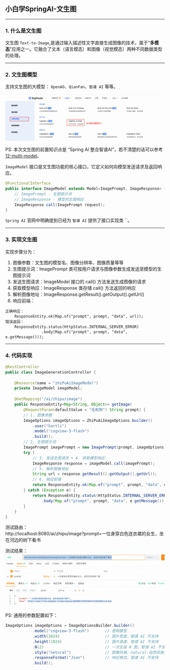 ## 小白学SpringAI-文生图

---

### 1. 什么是文生图

文生图 `Text-to-Image`,是通过输入描述性文字直接生成图像的技术，属于“**多模态**”应用之一。它融合了文本（语言模态）和图像（视觉模态）两种不同数据类型的处理。

---

### 2. 文生图模型

支持文生图的大模型： `OpenAO`、`QianFan`、`智谱 AI` 等等。

![文生图大模型](images/15/text-to-image-model.png)

PS: 本次文生图的前置知识点是 “Spring AI 整合智谱AI”，若不清楚的话可以参考 [12-multi-model](./12-multi-model.MD)。

`ImageModel` 接口是文生图功能的核心接口，它定义如何向模型发送请求及返回响应。

```java
@FunctionalInterface
public interface ImageModel extends Model<ImagePrompt, ImageResponse> {
    // ImagePrompt - 生图提示词
    // ImageResponse - 模型的生图响应 
    ImageResponse call(ImagePrompt request);
}
```

`Spring AI` 官网中明确提到已经为 `智谱 AI` 提供了接口实现类 ``。

---

### 3. 实现文生图

实现步骤分为：

1. 图像参数：文生图的模型名、图像分辨率、图像质量等等
2. 生图提示词：ImagePrompt 类可按用户请求与图像参数生成发送至模型的生图提示词
3. 发送生图请求：ImageModel 接口的 call() 方法发送生成图像的请求
4. 获取模型响应：ImageResponse 类存储 call() 方法返回的响应
5. 解析图像地址：ImageResponse.getResult().getOutput().getUrl()
6. 响应前端：  
```
正确响应：
    ResponseEntity.ok(Map.of("prompt", prompt, "data", url));
错误返回：
    ResponseEntity.status(HttpStatus.INTERNAL_SERVER_ERROR)
                .body(Map.of("prompt", prompt, "data", e.getMessage()));
```

---

### 4. 代码实现

```java
@RestController
public class ImageGenerationController {

    @Resource(name = "zhiPuAiImageModel")
    private ImageModel imageModel;

    @GetMapping("/ai/zhipu/image")
    public ResponseEntity<Map<String, Object>> getImage(
        @RequestParam(defaultValue = "毛和狗") String prompt) {
        // 1. 图像参数
        ImageOptions imageOptions = ZhiPuAiImageOptions.builder()
            .user("hartli")
            .model("cogview-3-flash")
            .build();
        // 2. 生图提示词
        ImagePrompt imagePrompt = new ImagePrompt(prompt, imageOptions);
        try {
            // 3. 发送生图请求 + 4. 获取模型响应
            ImageResponse response = imageModel.call(imagePrompt);
            // 5. 解析图像地址
            String url = response.getResult().getOutput().getUrl();
            // 6. 响应前端
            return ResponseEntity.ok(Map.of("prompt", prompt, "data", url));
        } catch (Exception e) {
            return ResponseEntity.status(HttpStatus.INTERNAL_SERVER_ERROR)
                .body(Map.of("prompt", prompt, "data", e.getMessage()));
        }
    }
}
```

测试路由：<br/>
http://localhost:8080/ai/zhipu/image?prompt=一位身穿白色连衣裙的女生，坐在河边的树下看书

测试结果：
![img.png](images/15/first-result.png)

PS:  通用的参数配置如下：

```java
ImageOptions imageOptions = ImageOptionsBuilder.builder()
            .model("cogview-3-flash")       // 使用模型
            .width(1024)                    // 图片宽度，智谱 AI 不支持
            .height(1024)                   // 图片高度，智谱 AI 不支持
            .N(2)                           // 一次生成 N 图，智谱 AI 不支持
            .style("netural")               // 图像风格，natural-自然风格，vivid-鲜艳风格，智谱 AI 不支持
            .responseFormat("Json")         // 响应格式，智谱 AI 不支持
            .build();
```